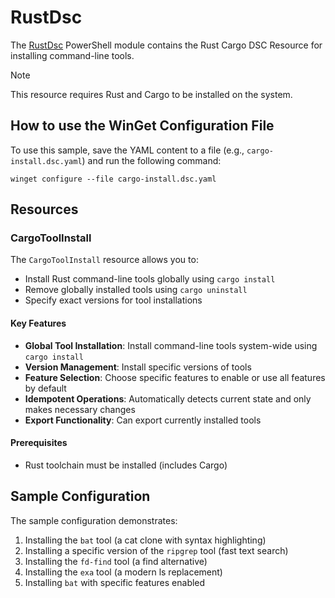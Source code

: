 # RustDsc

The [RustDsc](https://github.com/microsoft/winget-dsc/tree/main/resources/RustDsc) PowerShell module contains the Rust Cargo DSC Resource for installing command-line tools.

> [!NOTE]
> This resource requires Rust and Cargo to be installed on the system.

## How to use the WinGet Configuration File

To use this sample, save the YAML content to a file (e.g., `cargo-install.dsc.yaml`) and run the following command:

```shell
winget configure --file cargo-install.dsc.yaml
```

## Resources

### CargoToolInstall

The `CargoToolInstall` resource allows you to:

- Install Rust command-line tools globally using `cargo install`
- Remove globally installed tools using `cargo uninstall`
- Specify exact versions for tool installations

#### Key Features

- **Global Tool Installation**: Install command-line tools system-wide using `cargo install`
- **Version Management**: Install specific versions of tools
- **Feature Selection**: Choose specific features to enable or use all features by default
- **Idempotent Operations**: Automatically detects current state and only makes necessary changes
- **Export Functionality**: Can export currently installed tools

#### Prerequisites

- Rust toolchain must be installed (includes Cargo)

## Sample Configuration

The sample configuration demonstrates:

1. Installing the `bat` tool (a cat clone with syntax highlighting)
2. Installing a specific version of the `ripgrep` tool (fast text search)
3. Installing the `fd-find` tool (a find alternative)
4. Installing the `exa` tool (a modern ls replacement)
5. Installing `bat` with specific features enabled 
